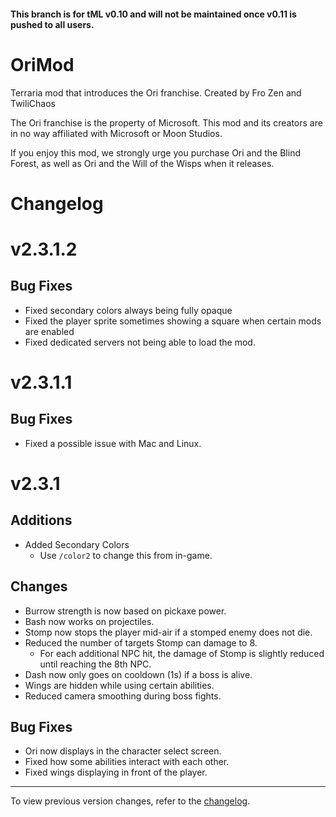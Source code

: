 #### This branch is for tML v0.10 and will not be maintained once v0.11 is pushed to all users.

# OriMod
Terraria mod that introduces the Ori franchise. Created by Fro Zen and TwiliChaos

The Ori franchise is the property of Microsoft. This mod and its creators are in no way affiliated with Microsoft or Moon Studios.

If you enjoy this mod, we strongly urge you purchase Ori and the Blind Forest, as well as Ori and the Will of the Wisps when it releases.

# Changelog

# v2.3.1.2
## Bug Fixes
- Fixed secondary colors always being fully opaque
- Fixed the player sprite sometimes showing a square when certain mods are enabled
- Fixed dedicated servers not being able to load the mod.

# v2.3.1.1
## Bug Fixes
- Fixed a possible issue with Mac and Linux.

# v2.3.1
## Additions
- Added Secondary Colors
    - Use `/color2` to change this from in-game.
## Changes
- Burrow strength is now based on pickaxe power.
- Bash now works on projectiles.
- Stomp now stops the player mid-air if a stomped enemy does not die.
- Reduced the number of targets Stomp can damage to 8.
    - For each additional NPC hit, the damage of Stomp is slightly reduced until reaching the 8th NPC.
- Dash now only goes on cooldown (1s) if a boss is alive.
- Wings are hidden while using certain abilities.
- Reduced camera smoothing during boss fights.
## Bug Fixes
- Ori now displays in the character select screen.
- Fixed how some abilities interact with each other.
- Fixed wings displaying in front of the player.

---
To view previous version changes, refer to the [changelog](CHANGELOG.md).